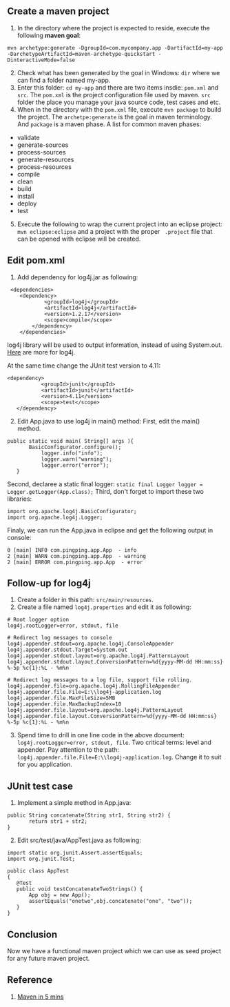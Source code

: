 ## Create a maven project
1. In the directory where the project is expected to reside, execute the following **maven goal**:
 ```
 mvn archetype:generate -DgroupId=com.mycompany.app -DartifactId=my-app -DarchetypeArtifactId=maven-archetype-quickstart -DinteractiveMode=false
 ``` 
2. Check what has been generated by the goal in Windows: `dir` where we can find a folder named my-app.
3. Enter this folder: `cd my-app` and there are two items insdie: `pom.xml` and `src`. The `pom.xml` is the project configuration 
file used by maven. `src` folder the place you manage your java source code, test cases and etc.
4. When in the directory with the `pom.xml` file, execute `mvn package` to build the project. The `archetpe:generate` is the goal in maven
terminology. And `package` is a maven phase. A list for common maven phases: 
 * validate
 * generate-sources
 * process-sources
 * generate-resources
 * process-resources
 * compile
 * clean
 * build
 * install
 * deploy
 * test
 5. Execute the following to wrap the current project into an eclipse project: `mvn eclipse:eclipse` and a project with the proper `
 .project` file that can be opened with eclipse will be created. 
 
## Edit pom.xml
1. Add dependency for log4j.jar as following: 
```
 <dependencies>
    <dependency>
			<groupId>log4j</groupId>
			<artifactId>log4j</artifactId>
			<version>1.2.17</version>
			<scope>compile</scope>
		</dependency>
	</dependencies>
```
log4j library will be used to output information, instead of using System.out. [Here](https://logging.apache.org/log4j/2.x/) are more for log4j.

At the same time change the JUnit test version to 4.11:
 ```
 <dependency>
			<groupId>junit</groupId>
			<artifactId>junit</artifactId>
			<version>4.11</version>
			<scope>test</scope>
	</dependency>
 ```
2. Edit App.java to use log4j in main() method:
First, edit the main() method.
 ```
 public static void main( String[] args ){
        BasicConfigurator.configure();
		    logger.info("info");
		    logger.warn("warning");
		    logger.error("error");
    }
 ```
Second, declaree a static final logger: `static final Logger logger = Logger.getLogger(App.class);`
Third, don't forget to import these two libraries: 
 ```
 import org.apache.log4j.BasicConfigurator;
import org.apache.log4j.Logger;
 ```
Finaly, we can run the App.java in eclipse and get the following output in console: 
 ```
 0 [main] INFO com.pingping.app.App  - info
2 [main] WARN com.pingping.app.App  - warning
2 [main] ERROR com.pingping.app.App  - error
 ```

## Follow-up for log4j
1. Create a folder in this path: `src/main/resources`.
2. Create a file named `log4j.properties` and edit it as following:
 ```
# Root logger option
log4j.rootLogger=error, stdout, file

# Redirect log messages to console
log4j.appender.stdout=org.apache.log4j.ConsoleAppender
log4j.appender.stdout.Target=System.out
log4j.appender.stdout.layout=org.apache.log4j.PatternLayout
log4j.appender.stdout.layout.ConversionPattern=%d{yyyy-MM-dd HH:mm:ss} %-5p %c{1}:%L - %m%n

# Redirect log messages to a log file, support file rolling.
log4j.appender.file=org.apache.log4j.RollingFileAppender
log4j.appender.file.File=E:\\log4j-application.log
log4j.appender.file.MaxFileSize=5MB
log4j.appender.file.MaxBackupIndex=10
log4j.appender.file.layout=org.apache.log4j.PatternLayout
log4j.appender.file.layout.ConversionPattern=%d{yyyy-MM-dd HH:mm:ss} %-5p %c{1}:%L - %m%n
 ```  
3. Spend time to drill in one line code in the above document: `log4j.rootLogger=error, stdout, file`. Two critical terms: level and appender. Pay attention to the path: `log4j.appender.file.File=E:\\log4j-application.log`. Change it to suit for you application.

## JUnit test case
1. Implement a simple method in App.java: 
 ```
 public String concatenate(String str1, String str2) {
		return str1 + str2;
}
 ```
2. Edit src/test/java/AppTest.java as following: 
 ```
 import static org.junit.Assert.assertEquals;
import org.junit.Test;

public class AppTest
{
	@Test
	public void testConcatenateTwoStrings() {
		App obj = new App();
		assertEquals("onetwo",obj.concatenate("one", "two"));
	}
}
 ```

## Conclusion 
Now we have a functional maven project which we can use as seed project for any future maven project.

## Reference 
1. [Maven in 5 mins]()
